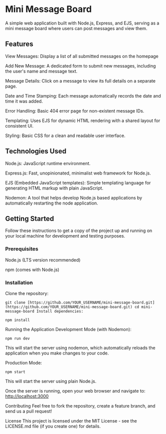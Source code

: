 
# Mini Message Board

A simple web application built with Node.js, Express, and EJS, serving as a mini message board where users can post messages and view them.

## Features

View Messages: Display a list of all submitted messages on the homepage

Add New Message: A dedicated form to submit new messages, including the user's name and message text.

Message Details: Click on a message to view its full details on a separate page.

Date and Time Stamping: Each message automatically records the date and time it was added.

Error Handling: Basic 404 error page for non-existent message IDs.

Templating: Uses EJS for dynamic HTML rendering with a shared layout for consistent UI.

Styling: Basic CSS for a clean and readable user interface.

## Technologies Used

Node.js: JavaScript runtime environment.

Express.js: Fast, unopinionated, minimalist web framework for Node.js.

EJS (Embedded JavaScript templates): Simple templating language for generating HTML markup with plain JavaScript.

Nodemon: A tool that helps develop Node.js based applications by automatically restarting the node application.

## Getting Started

Follow these instructions to get a copy of the project up and running on your local machine for development and testing purposes.

### Prerequisites

Node.js (LTS version recommended)

npm (comes with Node.js)

### Installation

Clone the repository:

``
git clone [https://github.com/YOUR_USERNAME/mini-message-board.git](https://github.com/YOUR_USERNAME/mini-message-board.git)
cd mini-message-board
Install dependencies:
``

``
npm install
``

Running the Application
Development Mode (with Nodemon):

``
npm run dev
``

This will start the server using nodemon, which automatically reloads the application when you make changes to your code.

Production Mode:

``
npm start
``

This will start the server using plain Node.js.

Once the server is running, open your web browser and navigate to:
[http://localhost:3000](http://localhost:3000)

Contributing
Feel free to fork the repository, create a feature branch, and send us a pull request!

License
This project is licensed under the MIT License - see the LICENSE.md file (if you create one) for details.
